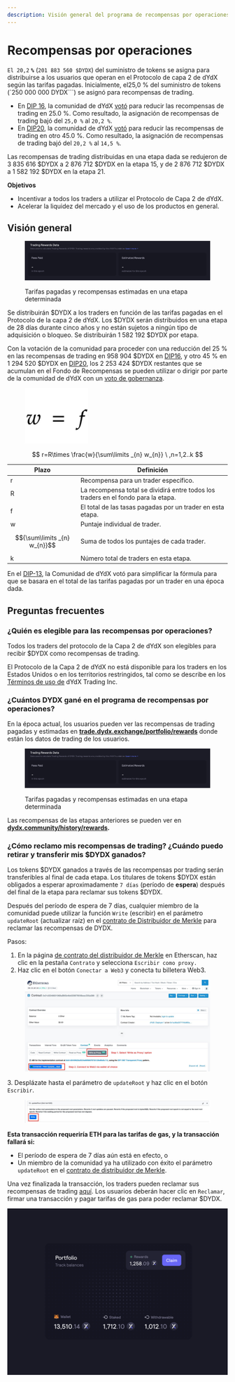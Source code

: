 ```yaml
---
description: Visión general del programa de recompensas por operaciones.
---
```


# Recompensas por operaciones

`El 20,2` **`%`** (`201 883 560 $DYDX`) del suministro de tokens se asigna para distribuirse a los usuarios que operan en el Protocolo de capa 2 de dYdX según las tarifas pagadas. Inicialmente, el25,0 % del suministro de tokens (`250 000 000 DYDX```) se asignó para recompensas de trading.

* En [DIP 16](https://github.com/dydxfoundation/dip/blob/master/content/dips/DIP-16.md), la comunidad de dYdX [votó](https://dydx.community/dashboard/proposal/8) para reducir las recompensas de trading en 25.0 %. Como resultado, la asignación de recompensas de trading bajó del `25,0 %` al `20,2 %`.
* En [DIP20](https://dydx.community/dashboard/proposal/11), la comunidad de dYdX [votó](https://dydx.community/dashboard/proposal/11) para reducir las recompensas de trading en otro 45.0 %. Como resultado, la asignación de recompensas de trading bajó del `20,2 %` al `14,5 %`.

Las recompensas de trading distribuidas en una etapa dada se redujeron de 3 835 616 $DYDX a 2 876 712 $DYDX en la etapa 15, y de 2 876 712 $DYDX a 1 582 192 $DYDX en la etapa 21.

**Objetivos**

* Incentivar a todos los traders a utilizar el Protocolo de Capa 2 de dYdX.
* Acelerar la liquidez del mercado y el uso de los productos en general.

## **Visión general**

<figure><img src="../.gitbook/assets/1-fees-paid-estimated-rewards.png" alt=""><figcaption><p>Tarifas pagadas y recompensas estimadas en una etapa determinada</p></figcaption></figure>

Se distribuirán $DYDX a los traders en función de las tarifas pagadas en el Protocolo de la capa 2 de dYdX. Los $DYDX serán distribuidos en una etapa de 28 días durante cinco años y no están sujetos a ningún tipo de adquisición o bloqueo. Se distribuirán 1 582 192 $DYDX por etapa.

Con la votación de la comunidad para proceder con una reducción del 25 % en las recompensas de trading en 958 904 $DYDX en [DIP16](https://dydx.community/dashboard/proposal/8), y otro 45 % en 1 294 520 $DYDX en [DIP20](https://dydx.community/dashboard/proposal/11), los 2 253 424 $DYDX restantes que se acumulan en el Fondo de Recompensas se pueden utilizar o dirigir por parte de la comunidad de dYdX con un [voto de gobernanza](https://docs.dydx.community/dydx-governance/voting-and-governance/governance-parameters).

<figure><img src="../.gitbook/assets/1-trading-rewards-formula-new.png" alt=""><figcaption></figcaption></figure>

$$ r=R\times \frac{w}{\sum\limits _{n} w_{n}} \ ,n=1,2..k $$

| Plazo | Definición |
| ---------------------------- | ----------------------------------------------------------------------- |
| r | Recompensa para un trader específico. |
| R | La recompensa total se dividirá entre todos los traders en el fondo para la etapa. |
| f | El total de las tasas pagadas por un trader en esta etapa. |
| w | Puntaje individual de trader. |
| $${\sum\limits _{n} w_{n}}$$ | Suma de todos los puntajes de cada trader. |
| k | Número total de traders en esta etapa. |

En el [DIP-13](https://github.com/dydxfoundation/dip/blob/master/content/dips/DIP-13.md), la Comunidad de dYdX votó para simplificar la fórmula para que se basara en el total de las tarifas pagadas por un trader en una época dada.

## Preguntas frecuentes

### ¿Quién es elegible para las recompensas por operaciones?

Todos los traders del protocolo de la Capa 2 de dYdX son elegibles para recibir $DYDX como recompensas de trading.

El Protocolo de la Capa 2 de dYdX no está disponible para los traders en los Estados Unidos o en los territorios restringidos, tal como se describe en los [Términos de uso de](https://dydx.exchange/terms) dYdX Trading Inc.

### ¿Cuántos DYDX gané en el programa de recompensas por operaciones?

En la época actual, los usuarios pueden ver las recompensas de trading pagadas y estimadas en [**trade.dydx.exchange/portfolio/rewards**](https://trade.dydx.exchange/portfolio/rewards) donde están los datos de trading de los usuarios.

<figure><img src="../.gitbook/assets/1-fees-paid-estimated-rewards.png" alt=""><figcaption><p>Tarifas pagadas y recompensas estimadas en una etapa determinada</p></figcaption></figure>

Las recompensas de las etapas anteriores se pueden ver en [**dydx.community/history/rewards**](https://dydx.community/history/rewards)**.**

### ¿Cómo reclamo mis recompensas de trading? ¿Cuándo puedo retirar y transferir mis $DYDX ganados?

Los tokens $DYDX ganados a través de las recompensas por trading serán transferibles al final de cada etapa. Los titulares de tokens $DYDX están obligados a esperar aproximadamente `7 días` (período de **espera**) después del final de la etapa para reclamar sus tokens $DYDX.

Después del período de espera de 7 días, cualquier miembro de la comunidad puede utilizar la función `Write` (escribir) en el parámetro `updateRoot` (actualizar raíz) en el [contrato de Distribuidor de Merkle](https://etherscan.io/address/0x01d3348601968ab85b4bb028979006eac235a588#writeProxyContract) para reclamar las recompensas de DYDX.

Pasos:

1. En la página [de contrato del distribuidor de Merkle](https://etherscan.io/address/0x01d3348601968ab85b4bb028979006eac235a588#writeProxyContract) en Etherscan, haz clic en la pestaña `Contrato` y selecciona `Escribir como proxy.`
2. Haz clic en el botón `Conectar a Web3` y conecta tu billetera Web3.

<figure><img src="../.gitbook/assets/merkle-distributor-contract.jpeg" alt=""><figcaption></figcaption></figure>

3\. Desplázate hasta el parámetro de `updateRoot` y haz clic en el botón `Escribir`.

<figure><img src="../.gitbook/assets/updateRoot-claiming.jpeg" alt=""><figcaption></figcaption></figure>

**Esta transacción requeriría ETH para las tarifas de gas, y la transacción fallará si:**

* El período de espera de 7 días aún está en efecto, o
* Un miembro de la comunidad ya ha utilizado con éxito el parámetro `updateRoot` en el [contrato de distribuidor de Merkle](https://etherscan.io/address/0x01d3348601968ab85b4bb028979006eac235a588#writeProxyContract).

Una vez finalizada la transacción, los traders pueden reclamar sus recompensas de trading  [aquí](https://dydx.community/dashboard). Los usuarios deberán hacer clic en `Reclamar`, firmar una transacción y pagar tarifas de gas para poder reclamar $DYDX.

![Visión general de la cartera de recompensas](../.gitbook/assets/1-portfolio-overview-rewards.png)
